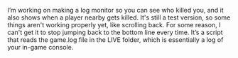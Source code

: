 I’m working on making a log monitor so you can see who killed you, and it also shows when a player nearby gets killed. 
It's still a test version, so some things aren't working properly yet, like scrolling back. 
For some reason, I can't get it to stop jumping back to the bottom line every time.
It’s a script that reads the game.log file in the LIVE folder, which is essentially a log of your in-game console.

